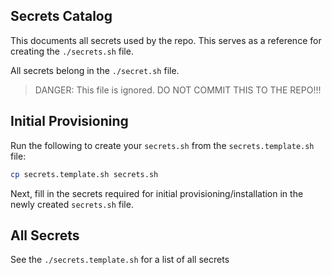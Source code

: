 ## Secrets Catalog

This documents all secrets used by the repo. This serves as a reference for creating the `./secrets.sh` file.

All secrets belong in the `./secret.sh` file.

> DANGER: This file is ignored. DO NOT COMMIT THIS TO THE REPO!!!

## Initial Provisioning

Run the following to create your `secrets.sh` from the `secrets.template.sh` file:

```bash
cp secrets.template.sh secrets.sh
```

Next, fill in the secrets required for initial provisioning/installation in the newly created `secrets.sh` file.

## All Secrets

See the `./secrets.template.sh` for a list of all secrets
